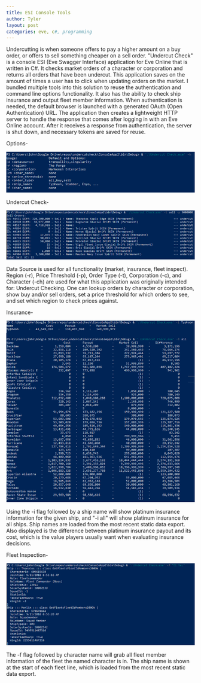 ```yaml
---
title: ESI Console Tools
author: Tyler
layout: post
categories: eve, c#, programming
---
```


Undercutting is when someone offers to pay a higher amount on a buy order, or offers to sell something cheaper on a sell order.  "Undercut Check" is a console ESI (Eve Swagger Interface) application for Eve Online that is written in C#.  It checks market orders of a character or corporation and returns all orders that have been undercut.  This application saves on the amount of times a user has to click when updating orders on the market.  I bundled multiple tools into this solution to reuse the authentication and command line options functionality.  It also has the ability to check ship insurance and output fleet member information.  When authentication is needed, the default browser is launched with a generated OAuth (Open Authentication) URL.  The application then creates a lightweight HTTP server to handle the response that comes after logging in with an Eve Online account.  After it receives a response from authentication, the server is shut down, and necessary tokens are saved for reuse.  

Options-

![Options](../assets/portfolio-images/0-consoletool-help.png)

Undercut Check-

![Market](../assets/portfolio-images/1-consoletool-undercut.png)

Data Source is used for all functionality (market, insurance, fleet inspect). Region (-r), Price Threshold (-p), Order Type (-t), Corporation (-c), and Character (-ch) are used for what this application was originally intended for: Undercut Checking.  One can lookup orders by character or corporation, show buy and/or sell orders, set a price threshold for which orders to see, and set which region to check prices against.

Insurance-

![Insurance](../assets/portfolio-images/2-consoletool-insurance.png)

Using the -i flag followed by a ship name will show platinum insurance information for the given ship, and "-i all" will show platinum insurance for all ships.  Ship names are loaded from the most recent static data export.  Also displayed is the difference between platinum insurance payout and its cost, which is the value players usually want when evaluating insurance decisions.

Fleet Inspection-

![Fleet Inspection](../assets/portfolio-images/3-consoletool-fleet-inspect.png)

The -f flag followed by character name will grab all fleet member information of the fleet the named character is in.  The ship name is shown at the start of each fleet line, which is loaded from the most recent static data export.
